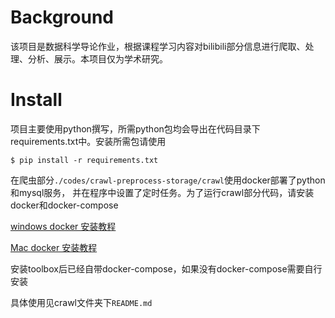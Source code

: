 # Background
该项目是数据科学导论作业，根据课程学习内容对bilibili部分信息进行爬取、处理、分析、展示。本项目仅为学术研究。

# Install
项目主要使用python撰写，所需python包均会导出在代码目录下requirements.txt中。安装所需包请使用

    $ pip install -r requirements.txt

在爬虫部分`./codes/crawl-preprocess-storage/crawl`使用docker部署了python和mysql服务，
并在程序中设置了定时任务。为了运行crawl部分代码，请安装docker和docker-compose

[windows docker 安装教程](https://www.runoob.com/docker/windows-docker-install.html)

[Mac docker 安装教程](https://www.runoob.com/docker/macos-docker-install.html)

安装toolbox后已经自带docker-compose，如果没有docker-compose需要自行安装

具体使用见crawl文件夹下`README.md`

